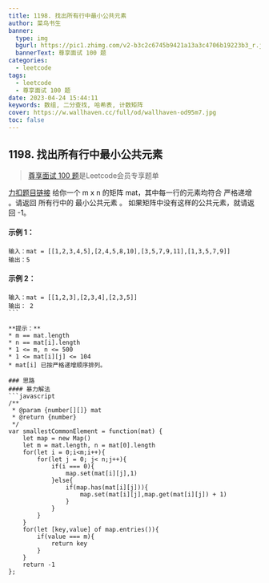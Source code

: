 ```yaml
---
title: 1198. 找出所有行中最小公共元素
author: 菜鸟书生
banner:
  type: img
  bgurl: https://pic1.zhimg.com/v2-b3c2c6745b9421a13a3c4706b19223b3_r.jpg
  bannerText: 尊享面试 100 题
categories:
  - leetcode
tags:
  - leetcode
  - 尊享面试 100 题
date: 2023-04-24 15:44:11
keywords: 数组, 二分查找, 哈希表, 计数矩阵
cover: https://w.wallhaven.cc/full/od/wallhaven-od95m7.jpg 
toc: false
---
```



## 1198. 找出所有行中最小公共元素
> [尊享面试 100 题](https://dwmorning.github.io/leetcodeVipInterview)是Leetcode会员专享题单

[力扣题目链接](https://leetcode.cn/problems/find-smallest-common-element-in-all-rows/)
给你一个 m x n 的矩阵 mat，其中每一行的元素均符合 严格递增 。请返回 所有行中的 最小公共元素 。
如果矩阵中没有这样的公共元素，就请返回 -1。

#### **示例 1：**
```
输入：mat = [[1,2,3,4,5],[2,4,5,8,10],[3,5,7,9,11],[1,3,5,7,9]]
输出：5
```
#### **示例 2：**
```
输入：mat = [[1,2,3],[2,3,4],[2,3,5]]
输出： 2
``` 

**提示：**
* m == mat.length
* n == mat[i].length
* 1 <= m, n <= 500
* 1 <= mat[i][j] <= 104
* mat[i] 已按严格递增顺序排列。

### 思路
#### 暴力解法
```javascript
/**
 * @param {number[][]} mat
 * @return {number}
 */
var smallestCommonElement = function(mat) {
    let map = new Map()
    let m = mat.length, n = mat[0].length
    for(let i = 0;i<m;i++){
        for(let j = 0; j< n;j++){
            if(i === 0){
                map.set(mat[i][j],1)
            }else{
                if(map.has(mat[i][j])){
                    map.set(mat[i][j],map.get(mat[i][j]) + 1)
                }
            }
        }
    }
    for(let [key,value] of map.entries()){
        if(value === m){
            return key
        }
    }
    return -1
};
```